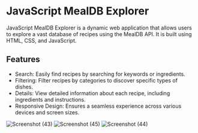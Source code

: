 # JavaScript MealDB Explorer

JavaScript MealDB Explorer is a dynamic web application that allows users to explore a vast database of recipes using the MealDB API. It is built using HTML, CSS, and JavaScript.

## Features

- Search: Easily find recipes by searching for keywords or ingredients.
- Filtering: Filter recipes by categories to discover specific types of dishes.
- Details: View detailed information about each recipe, including ingredients and instructions.
- Responsive Design: Ensures a seamless experience across various devices and screen sizes.






![Screenshot (43)](https://github.com/Nishiii9420/JavaScript-MealDB-Explorer/assets/123353608/f5b34b85-c7f4-4077-8a1a-01ad04c3006a)
![Screenshot (45)](https://github.com/Nishiii9420/JavaScript-MealDB-Explorer/assets/123353608/c606cd8b-71bb-4e03-8f2c-f953784cb7fa)
![Screenshot (44)](https://github.com/Nishiii9420/JavaScript-MealDB-Explorer/assets/123353608/6ede926e-a613-46f8-b674-09d1022019ee)
